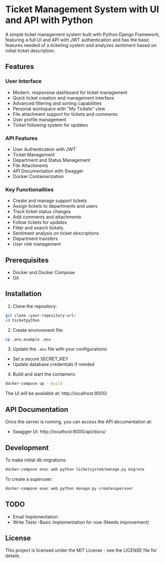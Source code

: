 # Ticket Management System with UI and API with Python  

A simple ticket management system built with Python Django Framework, featuring a full UI and API with JWT authentication and has the basic features needed of a ticketing system and analyzes sentiment based on initial ticket description.

## Features

### User Interface
- Modern, responsive dashboard for ticket management
- Quick ticket creation and management interface
- Advanced filtering and sorting capabilities
- Personal workspace with "My Tickets" view
- File attachment support for tickets and comments
- User profile management
- Ticket following system for updates

### API Features
- User Authentication with JWT
- Ticket Management
- Department and Status Management
- File Attachments
- API Documentation with Swagger
- Docker Containerization

### Key Functionalities
- Create and manage support tickets
- Assign tickets to departments and users
- Track ticket status changes
- Add comments and attachments
- Follow tickets for updates
- Filter and search tickets
- Sentiment analysis on ticket descriptions
- Department transfers
- User role management

## Prerequisites

- Docker and Docker Compose
- Git

## Installation

1. Clone the repository:
```bash
git clone <your-repository-url>
cd ticketpython
```

2. Create environment file:
```bash
cp .env.example .env
```

3. Update the `.env` file with your configurations:
- Set a secure SECRET_KEY
- Update database credentials if needed

4. Build and start the containers:
```bash
docker-compose up --build
```

The UI will be available at: http://localhost:8000/

## API Documentation

Once the server is running, you can access the API documentation at:

- Swagger UI: http://localhost:8000/api/docs/

## Development

To make initial db migrations:
```bash
docker-compose exec web python ticketsystem/manage.py migrate
```

To create a superuser:
```bash
docker-compose exec web python manage.py createsuperuser
```
## TODO
- Email Implementation
- Write Tests
-Basic Implementation for now (Needs improvement)


## License

This project is licensed under the MIT License - see the LICENSE file for details. 
